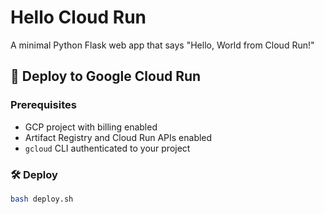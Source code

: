 # Hello Cloud Run

A minimal Python Flask web app that says "Hello, World from Cloud Run!"

## 🚀 Deploy to Google Cloud Run

### Prerequisites

- GCP project with billing enabled
- Artifact Registry and Cloud Run APIs enabled
- `gcloud` CLI authenticated to your project

### 🛠 Deploy

```bash
bash deploy.sh

